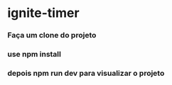 ﻿# ignite-timer

### Faça um clone do projeto 
### use npm install
### depois npm run dev para visualizar o projeto
